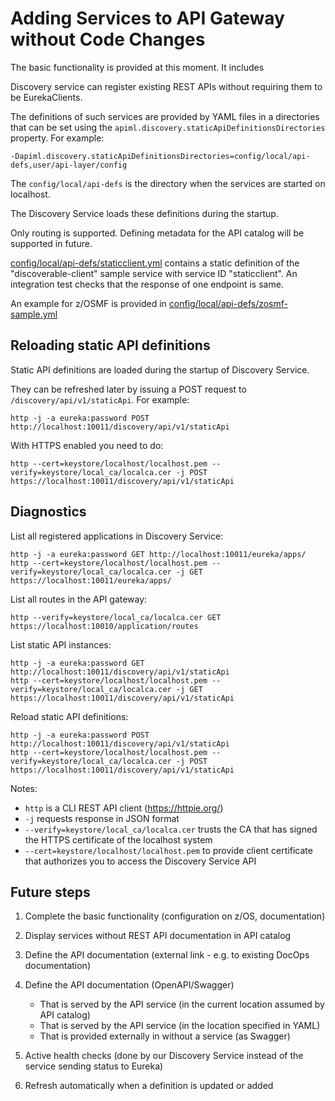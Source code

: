 # Adding Services to API Gateway without Code Changes

The basic functionality is provided at this moment. It includes 

Discovery service can register existing REST APIs without requiring them to be EurekaClients.

The definitions of such services are provided by YAML files in a directories that can be set using
the `apiml.discovery.staticApiDefinitionsDirectories` property. For example:

    -Dapiml.discovery.staticApiDefinitionsDirectories=config/local/api-defs,user/api-layer/config

The `config/local/api-defs` is the directory when the services are started on localhost.    

The Discovery Service loads these definitions during the startup.

Only routing is supported. Defining metadata for the API catalog will be supported in future.

[config/local/api-defs/staticclient.yml](/config/local/api-defs/staticclient.yml) contains a static definition of the "discoverable-client" sample service with service ID "staticclient". An integration test checks that the response of one endpoint is same.

An example for z/OSMF is provided in [config/local/api-defs/zosmf-sample.yml](/config/local/api-defs/zosmf-sample.yml)

## Reloading static API definitions

Static API definitions are loaded during the startup of Discovery Service.

They can be refreshed later by issuing a POST request to `/discovery/api/v1/staticApi`. For example:

    http -j -a eureka:password POST http://localhost:10011/discovery/api/v1/staticApi

With HTTPS enabled you need to do:

    http --cert=keystore/localhost/localhost.pem --verify=keystore/local_ca/localca.cer -j POST https://localhost:10011/discovery/api/v1/staticApi


## Diagnostics

List all registered applications in Discovery Service:

    http -j -a eureka:password GET http://localhost:10011/eureka/apps/
    http --cert=keystore/localhost/localhost.pem --verify=keystore/local_ca/localca.cer -j GET https://localhost:10011/eureka/apps/

List all routes in the API gateway:

    http --verify=keystore/local_ca/localca.cer GET https://localhost:10010/application/routes

List static API instances:

    http -j -a eureka:password GET http://localhost:10011/discovery/api/v1/staticApi
    http --cert=keystore/localhost/localhost.pem --verify=keystore/local_ca/localca.cer -j GET https://localhost:10011/discovery/api/v1/staticApi

Reload static API definitions:
    
    http -j -a eureka:password POST http://localhost:10011/discovery/api/v1/staticApi
    http --cert=keystore/localhost/localhost.pem --verify=keystore/local_ca/localca.cer -j POST https://localhost:10011/discovery/api/v1/staticApi

Notes:
 * `http` is a CLI REST API client (https://httpie.org/)
 *  `-j` requests response in JSON format
 *  `--verify=keystore/local_ca/localca.cer` trusts the CA that has signed the HTTPS certificate of the localhost system
 *  `--cert=keystore/localhost/localhost.pem` to provide client certificate that authorizes you to access the Discovery Service API


## Future steps

1. Complete the basic functionality (configuration on z/OS, documentation)
2. Display services without REST API documentation in API catalog
3. Define the API documentation (external link - e.g. to existing DocOps documentation)
4. Define the API documentation (OpenAPI/Swagger) 

   * That is served by the API service (in the current location assumed by API catalog)
   * That is served by the API service (in the location specified in YAML)
   * That is provided externally in without a service (as Swagger)

5. Active health checks (done by our Discovery Service instead of the service sending status to Eureka)
6. Refresh automatically when a definition is updated or added
